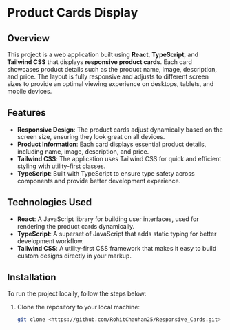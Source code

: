 # Product Cards Display

## Overview

This project is a web application built using **React**, **TypeScript**, and **Tailwind CSS** that displays **responsive product cards**. Each card showcases product details such as the product name, image, description, and price. The layout is fully responsive and adjusts to different screen sizes to provide an optimal viewing experience on desktops, tablets, and mobile devices.

## Features

- **Responsive Design**: The product cards adjust dynamically based on the screen size, ensuring they look great on all devices.
- **Product Information**: Each card displays essential product details, including name, image, description, and price.
- **Tailwind CSS**: The application uses Tailwind CSS for quick and efficient styling with utility-first classes.
- **TypeScript**: Built with TypeScript to ensure type safety across components and provide better development experience.

## Technologies Used

- **React**: A JavaScript library for building user interfaces, used for rendering the product cards dynamically.
- **TypeScript**: A superset of JavaScript that adds static typing for better development workflow.
- **Tailwind CSS**: A utility-first CSS framework that makes it easy to build custom designs directly in your markup.

## Installation

To run the project locally, follow the steps below:

1. Clone the repository to your local machine:

   ```bash
   git clone <https://github.com/RohitChauhan25/Responsive_Cards.git>
   ```
